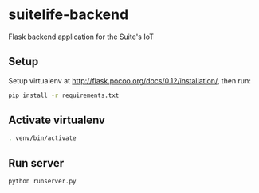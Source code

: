 # suitelife-backend
Flask backend application for the Suite's IoT

## Setup
Setup virtualenv at http://flask.pocoo.org/docs/0.12/installation/, then run:
```bash
pip install -r requirements.txt
```

## Activate virtualenv
```bash
. venv/bin/activate
```

## Run server
```bash
python runserver.py
```
